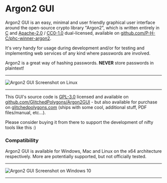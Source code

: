 # Argon2 GUI

Argon2 GUI is an easy, minimal and user friendly graphical user interface around the open-source crypto library
"Argon2", which is written entirely in [C](https://en.wikipedia.org/wiki/C_(programming_language)) and 
[Apache-2.0](https://www.apache.org/licenses/LICENSE-2.0) / 
[CC0-1.0](https://creativecommons.org/share-your-work/public-domain/cc0) dual-licensed, available on 
[github.com/P-H-C/phc-winner-argon2](https://github.com/P-H-C/phc-winner-argon2).

It's very handy for usage during development and/or for testing and implementing web services of any kind where 
passwords are involved.

Argon2 is a great way of hashing passwords. **NEVER** store passwords in plaintext!

---

![Argon2 GUI Screenshot on Linux](https://files.glitchedpolygons.com/api/v1/files/02mpxo1zjhvz8d3s)

---

This GUI's source code is [GPL-3.0](https://github.com/GlitchedPolygons/Argon2GUI/blob/main/LICENSE) licensed and 
available on [github.com/GlitchedPolygons/Argon2GUI](https://github.com/GlitchedPolygons/Argon2GUI) - but also 
available for purchase on [glitchedpolygons.com](https://glitchedpolygons.com) (ships with some cool, additional 
stuff, PDF files/manual, etc...). 

Please consider buying it from there to support the development of nifty tools like this :)

### Compatibility

Argon2 GUI is available for Windows, Mac and Linux on the x64 architecture respectively. More are potentially 
supported, but not officially tested.

---

![Argon2 GUI Screenshot on Windows 10](https://files.glitchedpolygons.com/api/v1/files/5qxc1mrit7gc9fef)

---
